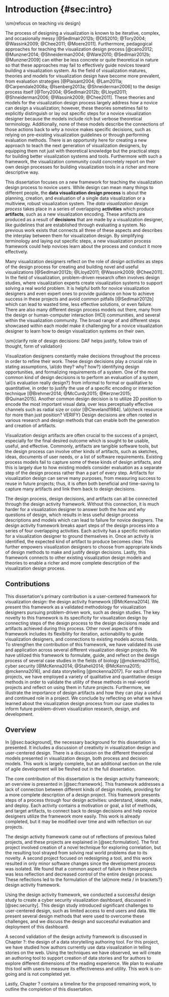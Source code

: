 # Introduction {#sec:intro}

\sm{refocus on teaching vis design}

<!--\sm{thoughts on we vs i?}-->

<!-- problem: teaching design -->
The process of designing a visualization is known to be iterative, complex, and
occasionally messy [@Sedlmair2012b; @DIS2010; @Tory2004; @Wassink2009;
@Chee2011; @Moere2011]. Furthermore, pedagogical approaches for teaching the
visualization design process [@cairo2012; @Munzner2014; @Shneiderman2004;
@Ware2010; @Sedlmair2012b; @Munzner2009] can either be less concrete or quite
theoretical in nature so that these approaches may fail to effectively guide
novices toward building a visualization system. As the field of visualization
matures, theories and models for visualization design have become more
prevalent, from evaluation strategies [@Plaisant2004; @Lam2011a;
@Carpendale2008a; @Isenberg2013a; @Shneiderman2006] to the design process itself
[@Tory2004; @Sedlmair2012b; @Lloyd2011; @Shneiderman2006; @Wassink2009;
@Chee2011]. These theories and models for the visualization design process
largely address _how_ a novice can design a visualization; however, these
theories sometimes fail to explicitly distinguish or lay out specific steps for
a novice visualization designer because the models include rich but verbose
theoretical terminology. Additionally, none of these models describe the
connections of those actions back to _why_ a novice makes specific decisions,
such as relying on pre-existing visualization guidelines or through performing
evaluation methods. There is an opportunity here for creating a new approach to
teach the next generation of visualization designers, by equipping them not just
with theoretical knowledge but the practical steps for building better
visualization systems and tools. Furthermore with such a framework, the
visualization community could concretely report on their own design processes
for building visualization tools in a richer and more descriptive way.


<!-- overview of framework -->
This dissertation focuses on a new framework for teaching the visualization
design process to novice users. While design can mean many things to different
people, the **data visualization design process** is about the planning,
creation, and evaluation of a single data visualization or a multiview, robust
visualization system. The _data visualization design process_ takes place in a
series of overlapping **activities** which produce **artifacts**, such as a new
visualization encoding. These artifacts are produced as a result of
**decisions** that are made by a visualization designer, like guidelines that
are established through evaluating a system. No previous work exists that
connects all three of these aspects and describes the interplay between them for
visualization design. By simplifying terminology and laying out specific steps,
a new visualization process framework could help novices learn about the process
and conduct it more effectively.


<!-- design activities -->
Many visualization designers reflect on the role of _design activities_ as steps
of the design process for creating and building novel and useful visualizations
[@Sedlmair2012b; @Lloyd2011; @Wassink2009; @Chee2011]. In the field of
visualization, problem-driven research often involves design studies, where
visualization experts create visualization systems to support solving a real
world problem. It is helpful both for novice visualization designers and even
expert ones to provide guidance on how to achieve success in these projects and
avoid common pitfalls [@Sedlmair2012b] which can lead to wasted time, less
effective solutions, or even failure. There are also many different design
process models out there, many from the design or human-computer interaction
(HCI) communities, and several within the visualization community. The broad
range of and different steps showcased within each model make it challenging for
a novice visualization designer to learn how to design visualization systems on
their own.


\sm{clarify role of design decisions: DAF helps justify, follow train of thought, form of validation}

<!-- design decisions -->
Visualization designers constantly make decisions throughout the process in
order to refine their work. These design decisions play a crucial role in
stating assumptions, \al{do they? why? how?} identifying design opportunities,
and formalizing requirements of a system. One of the most common kind of design
decisions is to perform an evaluation of a system, \al{is evaluation really
design?} from informal to formal or qualitative to quantitative, in order to
justify the use of a specific encoding or interaction technique [@Brehmer2014;
@McCurdy2015; @Kerzner2015; @Quinan2015]. Another common design decision is to
utilize 2D position to encode the most important visual data, over less
perceptually effective channels such as radial size or color [@Cleveland1984].
\al{check resource for more than just position? VERIFY} Design decisions are
often rooted in various research and design methods that can enable both the
generation and creation of artifacts.
<!-- these design decisions are described instead by separate design decision
models [@Munzner2009; @Meyer].-->


<!-- design artifacts -->
Visualization design artifacts are often crucial to the success of a project,
especially for the final desired outcome which is sought to be usable, useful,
and effective. Commonly, artifacts are tangible software tools, but the design
process can involve other kinds of artifacts, such as sketches, ideas, documents
of user needs, or a list of software requirements. Existing process models fail
to capture some of these kinds of design artifacts, and this is largely due to
how existing models consider evaluation as a separate step of the design process
rather than a part of every step. Artifacts for visualization design can serve
many purposes, from measuring success to reuse in future projects; thus, it is
often both beneficial and time-saving to capture many artifacts and link them
back to design decisions.


<!-- again, the solution, the framework -->
<!--\sm{is this redundant with contributions below?}-->
The design process, design decisions, and artifacts can all be connected through
the design activity framework. Without this connection, it is much harder for a
visualization designer to answer both the *how* and *why* questions of design,
which results in less useful design process descriptions and models which can
lead to failure for novice designers. The design activity framework breaks apart
steps of the design process into a series of four overlapping activities. Each
activity has a specific motivation for a visualization designer to ground
themselves in. Once an activity is identified, the expected kind of artifact to
produce becomes clear. This further empowers visualization designers to choose
from appropriate kinds of design methods to make and justify design decisions.
Lastly, this framework connects to other existing visualization design models
and theories to enable a richer and more complete description of the
visualization design process.






## Contributions

This dissertation's primary contribution is a user-centered framework for
visualization design: the design activity framework [@McKenna2014]. We present
this framework as a validated methodology for visualization designers pursuing
problem-driven work, such as design studies. The key novelty to this framework
is its specificity for visualization design by connecting steps of the design
process to the design decisions made and artifacts achieved during this process.
Other novel aspects of this framework includes its flexibility for iteration,
actionability to guide visualization designers, and connections to existing
models across fields. To strengthen the contribution of this framework, we have
validated its use and application across several different visualization design
projects. We have utilized this framework to formulate, guide, and reflect on
the design process of several case studies in the fields of biology
[@mckenna2015s], cyber security [@McKenna2014; @Staheli2014; @McKenna2015;
@mckenna2016], and data storytelling [@mckenna2017]. For each of these projects,
we have employed a variety of qualitative and quantitative design methods in
order to validate the utility of these methods in real-world projects and
reflect on using them in future projects. Furthermore, we illustrate the
importance of design artifacts and how they can play a useful and continued role
in a project. We conclude by reflecting on what we have learned about the
visualization design process from our case studies to inform future
problem-driven visualization research, design, and development.





## Overview

In [@sec:background], the necessary background for this dissertation is presented. It
includes a discussion of creativity in visualization design and user-centered
design. There is a discussion on the different theoretical models presented in
visualization design, both process and decision models. This work is largely
complete, but an additional section on the role of agile development will be
fleshed out in the full dissertation.


The core contribution of this dissertation is the design activity framework; an
overview is presented in [@sec:framework]. This framework addresses a lack of
connection between different kinds of design models, providing for a more
complete description of a design project. This framework presents steps of a
process through four design activities: understand, ideate, make, and deploy.
Each activity contains a motivation or goal, a list of methods, and target
artifacts, to connect back to design decisions and help novice designers utilize
the framework more easily. This work is already completed, but it may be
modified over time and with reflection on our projects.


The design activity framework came out of reflections of previous failed
projects, and these projects are explained in [@sec:formulation]. The first project
involved creation of a novel technique for exploring correlation, but the
resulting tool strayed from solving real world problems due to its novelty. A
second project focused on redesigning a tool, and this work resulted in only
minor software changes since the development process was isolated. We found that
a common aspect of failure in these projects was less reflection and decreased
control of the entire design process. These reflections led to the formulation
of the \al{more meta / in brackets?} design activity framework.


Using the design activity framework, we conducted a successful design study to
create a cyber security visualization dashboard, discussed in [@sec:security]. This
design study introduced significant challenges to user-centered design, such as
limited access to end users and data. We present several design methods that
were used to overcome these challenges, and we discuss the design and successful
evaluation and deployment of this dashboard.


A second validation of the design activity framework is discussed in Chapter ?:
the design of a data storytelling authoring tool. For this project, we have
studied how authors currently use data visualization in telling stories on the
web. Using the techniques we have observed, we will create an authoring tool to
support creation of data stories and for authors to explore different dimensions
of the reading experience. We plan to evaluate this tool with users to measure
its effectiveness and utility. This work is on-going and is not completed yet.


Lastly, Chapter ? contains a timeline for the proposed remaining work, to
outline the completion of this dissertation.

